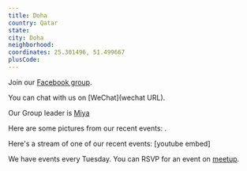 ```yaml
---
title: Doha
country: Qatar
state: 
city: Doha
neighborhood: 
coordinates: 25.301496, 51.499667
plusCode:
---
```

Join our [Facebook group](https://www.facebook.com/groups/free.code.camp.doha).

You can chat with us on [WeChat](wechat URL).

Our Group leader is [Miya](freecodecamp.org/miya)

Here are some pictures from our recent events:
![]().

Here's a stream of one of our recent events:
[youtube embed]

We have events every Tuesday. You can RSVP for an event on [meetup](meetupurl).
